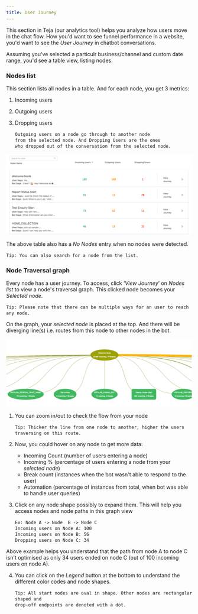 ```yaml
---
title: User Journey
---
```


This section in Teja (our analytics tool) helps you analyze how users move in the chat flow. How you'd want to see funnel performance in a website, you'd want to see the *User Journey* in chatbot conversations. 

Assuming you've selected a particulr business/channel and custom date range, you'd see a table view, listing nodes. 

### Nodes list

This section lists all nodes in a table. And for each node, you get 3 metrics:
1. Incoming users
2. Outgoing users
3. Dropping users

       Outgoing users on a node go through to another node 
       from the selected node. And Dropping Users are the ones 
       who dropped out of the conversation from the selected node. 

![Nodes table](/docs/bot-analytics/assets/user-journey-node-list.png)

The above table also has a *No Nodes* entry when no nodes were detected. 

    Tip: You can also search for a node from the list. 

### Node Traversal graph

Every node has a user journey. To access, click ‘*View Journey*’ on *Nodes list* to view a node's traversal graph. This clicked node becomes your *Selected node*.

    Tip: Please note that there can be multiple ways for an user to reach any node.  

On the graph, your *selected node* is placed at the top. And there will be diverging line(s) i.e. routes from this node to other nodes in the bot. 

![User Journey](/docs/bot-analytics/assets/user-journey-node-traversal-graph.png)

1. You can zoom in/out to check the flow from your node

       Tip: Thicker the line from one node to another, higher the users traversing on this route.

2. Now, you could hover on any node to get more data:
   - Incoming Count (number of users entering a node)
   - Incoming % (percentage of users entering a node from your *selected node*)
   - Break count (instances when the bot wasn't able to respond to the user)
   - Automation (percentage of instances from total, when bot was able to handle user queries)

3. Click on any node shape possibly to expand them. This will help you access nodes and node paths in this graph view
 
       Ex: Node A -> Node  B -> Node C 
       Incoming users on Node A: 100
       Incoming users on Node B: 56
       Dropping users on Node C: 34
        
Above example helps you understand that the path from node A to node C isn't optimised as only 34 users ended on node C 
(out of 100 incoming users on node A). 
        
4. You can click on the *Legend* button at the bottom to understand the different color codes and node shapes.

       Tip: All start nodes are oval in shape. Other nodes are rectangular shaped and 
       drop-off endpoints are denoted with a dot. 

